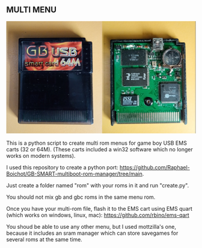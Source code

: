 MULTI MENU
----------

<img src="EMS.png">

This is a python script to create multi rom menus for game boy USB EMS carts (32 or 64M). (These carts included a win32 software which no longer works on modern systems).

I used this repository to create a python port: https://github.com/Raphael-Boichot/GB-SMART-multiboot-rom-manager/tree/main.

Just create a folder named "rom" with your roms in it and run "create.py".

You should not mix gb and gbc roms in the same menu rom.

Once you have your multi-rom file, flash it to the EMS cart using EMS quart (which works on windows, linux, mac): https://github.com/rbino/ems-qart

You shoud be able to use any other menu, but I used mottzilla's one, because it includes an sram manager which can store savegames for several roms at the same time.
